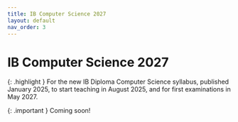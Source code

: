 ```yaml
---
title: IB Computer Science 2027
layout: default
nav_order: 3
---
```


# IB Computer Science 2027

{: .highlight }
For the new IB Diploma Computer Science syllabus, published January 2025, to start teaching in August 2025, and for first examinations in May 2027.

{: .important }
Coming soon!

